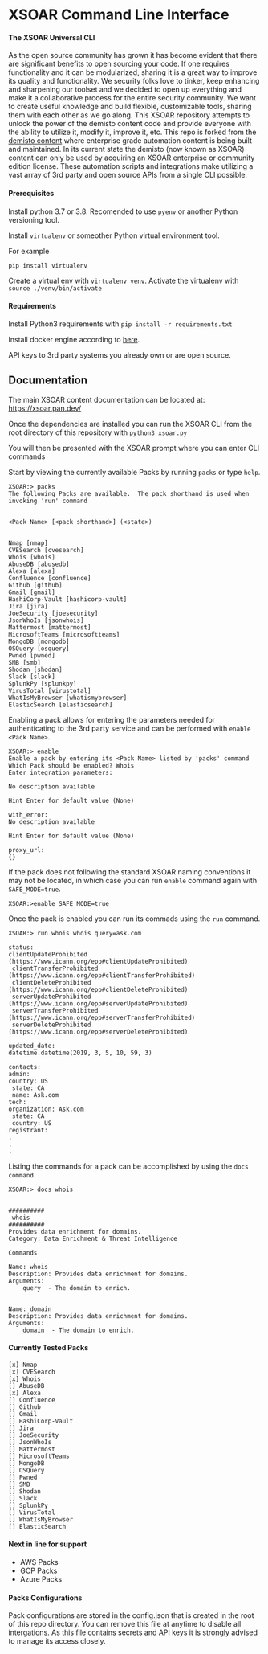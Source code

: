 # XSOAR Command Line Interface
#### The XSOAR Universal CLI
As the open source community has grown it has become evident that there are significant benefits to open sourcing your code.
If one requires functionality and it can be modularized, sharing it is a great way to improve its quality and functionality.
We security folks love to tinker, keep enhancing and sharpening our toolset and we decided to open up everything and make it a collaborative process for the entire security community. We want to create useful knowledge and build flexible, customizable tools, sharing them with each other as we go along.
This XSOAR repository attempts to unlock the power of the demisto content code and provide everyone with the ability to utilize it, modify it, improve it, etc.
This repo is forked from the [demisto content](https://github.com/demisto/content) where enterprise grade automation content is being built and maintained.
In its current state the demisto (now known as XSOAR) content can only be used by acquiring an XSOAR enterprise or community edition license.
These automation scripts and integrations make utilizing a vast array of 3rd party and open source APIs from a single CLI possible.


#### Prerequisites
Install python 3.7 or 3.8. 
Recomended to use `pyenv` or another Python versioning tool.

Install `virtualenv` or someother Python virtual environment tool.

For example

`pip install virtualenv`

Create a virtual env with `virtualenv venv`.
Activate the virtualenv with `source ./venv/bin/activate`

#### Requirements
Install Python3 requirements with `pip install -r requirements.txt`

Install docker engine according to  [here](https://docs.docker.com/get-docker/).

API keys to 3rd party systems you already own or are open source.

## Documentation
The main XSOAR content documentation can be located at: https://xsoar.pan.dev/

Once the dependencies are installed you can run the XSOAR CLI from the root directory of this repository with
`python3 xsoar.py`

You will then be presented with the XSOAR prompt where you can enter CLI commands

Start by viewing the currently available Packs by running `packs` or type `help`.

```
XSOAR:> packs
The following Packs are available.  The pack shorthand is used when invoking 'run' command


<Pack Name> [<pack shorthand>] (<state>)


Nmap [nmap]
CVESearch [cvesearch]
Whois [whois]
AbuseDB [abusedb]
Alexa [alexa]
Confluence [confluence]
Github [github]
Gmail [gmail]
HashiCorp-Vault [hashicorp-vault]
Jira [jira]
JoeSecurity [joesecurity]
JsonWhoIs [jsonwhois]
Mattermost [mattermost]
MicrosoftTeams [microsoftteams]
MongoDB [mongodb]
OSQuery [osquery]
Pwned [pwned]
SMB [smb]
Shodan [shodan]
Slack [slack]
SplunkPy [splunkpy]
VirusTotal [virustotal]
WhatIsMyBrowser [whatismybrowser]
ElasticSearch [elasticsearch]
```
Enabling a pack allows for entering the parameters needed for authenticating to the 3rd party service and can be performed with `enable <Pack Name>`.

```
XSOAR:> enable
Enable a pack by entering its <Pack Name> listed by 'packs' command
Which Pack should be enabled? Whois
Enter integration parameters: 

No description available

Hint Enter for default value (None)

with_error: 
No description available

Hint Enter for default value (None)

proxy_url: 
{}
```

If the pack does not following the standard XSOAR naming conventions it may not be located, in which case you can run `enable` command again with `SAFE_MODE=true`.

```
XSOAR:>enable SAFE_MODE=true
```

Once the pack is enabled you can run its commads using the `run` command.
```
XSOAR:> run whois whois query=ask.com

status: 
clientUpdateProhibited (https://www.icann.org/epp#clientUpdateProhibited)
 clientTransferProhibited (https://www.icann.org/epp#clientTransferProhibited)
 clientDeleteProhibited (https://www.icann.org/epp#clientDeleteProhibited)
 serverUpdateProhibited (https://www.icann.org/epp#serverUpdateProhibited)
 serverTransferProhibited (https://www.icann.org/epp#serverTransferProhibited)
 serverDeleteProhibited (https://www.icann.org/epp#serverDeleteProhibited)

updated_date: 
datetime.datetime(2019, 3, 5, 10, 59, 3)

contacts: 
admin: 
country: US
 state: CA
 name: Ask.com
tech: 
organization: Ask.com
 state: CA
 country: US
registrant: 
.
.
.
```


Listing the commands for a pack can be accomplished by using the `docs command`.

```
XSOAR:> docs whois


##########
 whois 
##########
Provides data enrichment for domains.
Category: Data Enrichment & Threat Intelligence

Commands

Name: whois
Description: Provides data enrichment for domains.
Arguments: 
	query  - The domain to enrich.


Name: domain
Description: Provides data enrichment for domains.
Arguments: 
	domain  - The domain to enrich.

```


#### Currently Tested Packs
```
[x] Nmap
[x] CVESearch
[x] Whois
[] AbuseDB 
[x] Alexa
[] Confluence
[] Github
[] Gmail
[] HashiCorp-Vault
[] Jira
[] JoeSecurity
[] JsonWhoIs
[] Mattermost
[] MicrosoftTeams
[] MongoDB
[] OSQuery
[] Pwned
[] SMB
[] Shodan
[] Slack
[] SplunkPy
[] VirusTotal
[] WhatIsMyBrowser
[] ElasticSearch
```

#### Next in line for support
* AWS Packs
* GCP Packs
* Azure Packs

#### Packs Configurations
Pack configurations are stored in the config.json that is created in the root of this repo directory.
You can remove this file at anytime to disable all intergations.
As this file contains secrets and API keys it is strongly advised to manage its access closely.

